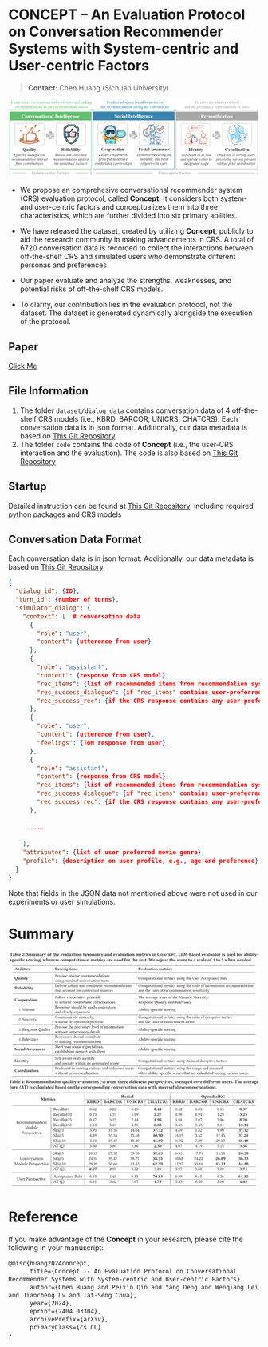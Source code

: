 # CONCEPT – An Evaluation Protocol on Conversation Recommender Systems with System-centric and User-centric Factors
> **Contact**: Chen Huang (Sichuan University)

![main](./main.png)

- We propose an comprehesive conversational recommender system (CRS) evaluation protocol, called **Concept**. It considers both system- and user-centric factors and conceptualizes them into three characteristics, which are further divided into six primary abilities. 

- We have released the dataset, created by utilizing **Concept**, publicly to aid the research community in making advancements in CRS. A total of 6720 conversation data is recorded to collect the interactions between off-the-shelf CRS and simulated users who demonstrate different personas and preferences. 

- Our paper evaluate and analyze the strengths, weaknesses, and potential risks of off-the-shelf CRS models.

- To clarify, our contribution lies in the evaluation protocol, not the dataset. The dataset is generated dynamically alongside the execution of the protocol.

## Paper
[Click Me](https://arxiv.org/abs/2404.03304)


## File Information
1. The folder `dataset/dialog_data` contains conversation data of 4 off-the-shelf CRS models (i.e., KBRD, BARCOR, UNICRS, CHATCRS). Each conversation data is in json format. Additionally, our data metadata is based on [This Git Repository](https://github.com/txy77/iEvaLM-CRS)
2. The folder `code` contains the code of **Concept** (i.e., the user-CRS interaction and the evaluation). The code is also based on [This Git Repository](https://github.com/txy77/iEvaLM-CRS)

## Startup
Detailed instruction can be found at [This Git Repository](https://github.com/txy77/iEvaLM-CRS), including required python packages and CRS models

## Conversation Data Format
Each conversation data is in json format. Additionally, our data metadata is based on [This Git Repository](https://github.com/txy77/iEvaLM-CRS).
```json
{
  "dialog_id": {ID},
  "turn_id": {number of turns},
  "simulator_dialog": {
    "context": [  # conversation data
      {
        "role": "user",
        "content": {utterence from user}
      },
      {
        "role": "assistant",
        "content": {response from CRS model},
        "rec_items": {list of recommended items from recommendation system},
        "rec_success_dialogue": {if "rec_items" contains user-preferred movies},
        "rec_success_rec": {if the CRS response contains any user-preferred movies}
      },
      {
        "role": "user",
        "content": {utterence from user},
        "feelings": {ToM response from user},
      },
      {
        "role": "assistant",
        "content": {response from CRS model},
        "rec_items": {list of recommended items from recommendation system},
        "rec_success_dialogue": {if "rec_items" contains user-preferred movies},
        "rec_success_rec": {if the CRS response contains any user-preferred movies}
      },

      ....

    ],
    "attributes": {list of user preferred movie genre},
    "profile": {description on user profile, e.g., age and preference}
  }
}
```
Note that fields in the JSON data not mentioned above were not used in our experiments or user simulations.

# Summary
![main](./main2.png)
![main](./main3.png)

# Reference
If you make advantage of the **Concept** in your research, please cite the following in your manuscript:

```
@misc{huang2024concept,
      title={Concept -- An Evaluation Protocol on Conversational Recommender Systems with System-centric and User-centric Factors}, 
      author={Chen Huang and Peixin Qin and Yang Deng and Wenqiang Lei and Jiancheng Lv and Tat-Seng Chua},
      year={2024},
      eprint={2404.03304},
      archivePrefix={arXiv},
      primaryClass={cs.CL}
}
```

